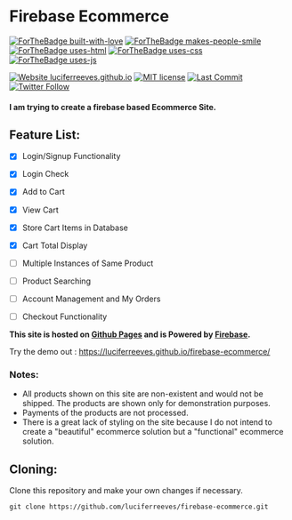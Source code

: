 # Firebase Ecommerce

[![ForTheBadge built-with-love](http://ForTheBadge.com/images/badges/built-with-love.svg)](https://GitHub.com/luciferreeves/) [![ForTheBadge makes-people-smile](http://ForTheBadge.com/images/badges/makes-people-smile.svg)](http://ForTheBadge.com) [![ForTheBadge uses-html](http://ForTheBadge.com/images/badges/uses-html.svg)](http://ForTheBadge.com) [![ForTheBadge uses-css](http://ForTheBadge.com/images/badges/uses-css.svg)](http://ForTheBadge.com) [![ForTheBadge uses-js](http://ForTheBadge.com/images/badges/uses-js.svg)](http://ForTheBadge.com)

[![Website luciferreeves.github.io](https://img.shields.io/website-up-down-green-red/https/luciferreeves.github.io/firebase-ecommerce.svg?style=flat-square)](https://luciferreeves.github.io/firebase-ecommerce/) [![MIT license](https://img.shields.io/badge/License-MIT-blue.svg?style=flat-square)](https://lbesson.mit-license.org/) [![Last Commit](https://img.shields.io/github/last-commit/luciferreeves/firebase-ecommerce.svg?style=flat-square)](https://luciferreeves.github.io/firebase-ecommerce/)   [![Twitter Follow](https://img.shields.io/twitter/follow/lucifercreeves.svg?label=Follow%20Me%20on%20Twitter)](https://www.twitter.com/LuciferCReeves) 

#### I am trying to create a firebase based Ecommerce Site.

## Feature List:

- [x] Login/Signup Functionality
- [x] Login Check
- [x] Add to Cart
- [x] View Cart
- [x] Store Cart Items in Database
- [x] Cart Total Display
- [ ] Multiple Instances of Same Product
- [ ] Product Searching
- [ ] Account Management and My Orders
- [ ] Checkout Functionality


<strong>This site is hosted on [Github Pages](https://pages.github.com) and is Powered by [Firebase](https://firebase.google.com).</strong>

Try the demo out : https://luciferreeves.github.io/firebase-ecommerce/

### Notes: 

- All products shown on this site are non-existent and would not be shipped. The products are shown only for demonstration purposes.
- Payments of the products are not processed.
- There is a great lack of styling on the site because I do not intend to create a "beautiful" ecommerce solution but a "functional" ecommerce solution.

## Cloning: 

Clone this repository and make your own changes if necessary.

````
git clone https://github.com/luciferreeves/firebase-ecommerce.git
````

